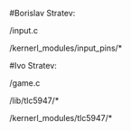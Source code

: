 #Borislav Stratev:

/input.c

/kernerl_modules/input_pins/*

#Ivo Stratev:

/game.c

/lib/tlc5947/*

/kernerl_modules/tlc5947/*

